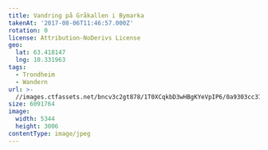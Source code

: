 ```yaml
---
title: Vandring på Gråkallen i Bymarka
takenAt: '2017-08-06T11:46:57.000Z'
rotation: 0
license: Attribution-NoDerivs License
geo:
  lat: 63.418147
  lng: 10.331963
tags:
  - Trondheim
  - Wandern
url: >-
  //images.ctfassets.net/bncv3c2gt878/1T0XCqkbD3wHBgKYeVpIP6/0a9303cc370ade4c10b50ae449195c71/vandring-p-grkallen-i-bymarka_36011240920_o
size: 6091764
image:
  width: 5344
  height: 3006
contentType: image/jpeg
---
```


